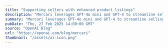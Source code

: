 ```yaml
---
title: "Supporting sellers with enhanced product listings"
description: "Mercari leverages GPT-4o mini and GPT-4 to streamline selling, enhance product listings, and boost sales, transforming the online marketplace with features like AI Listing Support and Mercari AI Assistant."
summary: "Mercari leverages GPT-4o mini and GPT-4 to streamline selling, enhance product listings, and boost sales, transforming the online marketplace with features like AI Listing Support and Mercari AI Assistant."
pubDate: "Thu, 27 Feb 2025 14:00:00 GMT"
source: "OpenAI Blog"
url: "https://openai.com/blog/mercari"
thumbnail: "/assets/ai-icon.png"
---
```


